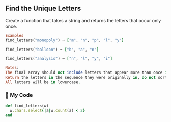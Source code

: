 ## Find the Unique Letters

Create a function that takes a string and returns the letters that occur only once.
```ruby
Examples
find_letters("monopoly") ➞ ["m", "n", "p", "l", "y"]

find_letters("balloon") ➞ ["b", "a", "n"]

find_letters("analysis") ➞ ["n", "l", "y", "i"]

Notes:
The final array should not include letters that appear more than once in the string.
Return the letters in the sequence they were originally in, do not sort them.
All letters will be in lowercase.
```
### :gem: My Code
```ruby
def find_letters(w)
  w.chars.select{|a|w.count(a) < 2}
end
```
